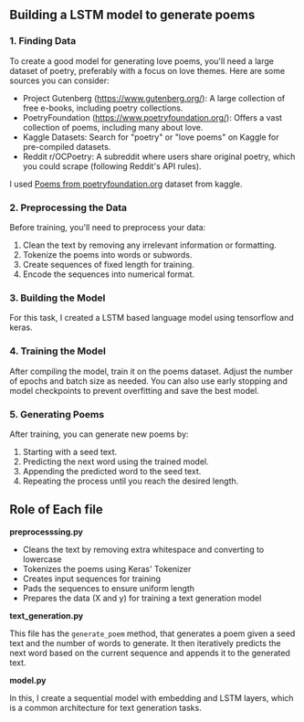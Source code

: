## Building a LSTM model to generate poems

### 1. Finding Data

To create a good model for generating love poems, you'll need a large dataset of poetry, preferably with a focus on love themes. Here are some sources you can consider:

- Project Gutenberg (https://www.gutenberg.org/): A large collection of free e-books, including poetry collections.
- PoetryFoundation (https://www.poetryfoundation.org/): Offers a vast collection of poems, including many about love.
- Kaggle Datasets: Search for "poetry" or "love poems" on Kaggle for pre-compiled datasets.
- Reddit r/OCPoetry: A subreddit where users share original poetry, which you could scrape (following Reddit's API rules).

I used [Poems from poetryfoundation.org](https://www.kaggle.com/datasets/ultrajack/modern-renaissance-poetry) dataset from kaggle.

### 2. Preprocessing the Data

Before training, you'll need to preprocess your data:

1. Clean the text by removing any irrelevant information or formatting.
2. Tokenize the poems into words or subwords.
3. Create sequences of fixed length for training.
4. Encode the sequences into numerical format.

### 3. Building the Model

For this task, I created a LSTM based language model using tensorflow and keras.

### 4. Training the Model

After compiling the model, train it on the poems dataset. Adjust the number of epochs and batch size as needed. You can also use early stopping and model checkpoints to prevent overfitting and save the best model.

### 5. Generating Poems

After training, you can generate new poems by:

1. Starting with a seed text.
2. Predicting the next word using the trained model.
3. Appending the predicted word to the seed text.
4. Repeating the process until you reach the desired length.

## Role of Each file

**preprocesssing.py**
- Cleans the text by removing extra whitespace and converting to lowercase
- Tokenizes the poems using Keras' Tokenizer
- Creates input sequences for training
- Pads the sequences to ensure uniform length
- Prepares the data (X and y) for training a text generation model

**text_generation.py**

This file has the `generate_poem` method, that generates a poem given a seed text and the number of words to generate.
It then iteratively predicts the next word based on the current sequence and appends it to the generated text.

**model.py**

In this, I create a sequential model with embedding and LSTM layers, which is a common architecture for text generation tasks.

